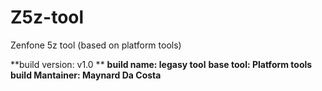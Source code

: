 # Z5z-tool
Zenfone 5z tool (based on platform tools)

**build version: v1.0 **
**build name: legasy tool**
**base tool: Platform tools**
**build Mantainer: Maynard Da Costa**
